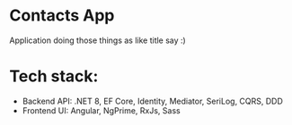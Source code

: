 # Contacts App
Application doing those things as like title say :)

# Tech stack:
- Backend API: .NET 8, EF Core, Identity, Mediator, SeriLog, CQRS, DDD
- Frontend UI: Angular, NgPrime, RxJs, Sass
